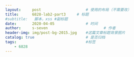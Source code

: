 ```yaml
---
layout:     post   				    # 使用的布局（不需要改）
title:      6828-lab2-part3		# 标题 
#subtitle:   脚本，xss #副标题
date:       2020-04-05 				# 时间
author:     s-seven 						# 作者
header-img: img/post-bg-2015.jpg 	#这篇文章标题背景图片
catalog: true 						# 是否归档
tags:								#标签
    - 6828
---
```

